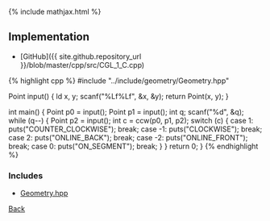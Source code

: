 {% include mathjax.html %}



## Implementation

- [GitHub]({{ site.github.repository_url }}/blob/master/cpp/src/CGL_1_C.cpp)

{% highlight cpp %}
#include "../include/geometry/Geometry.hpp"

Point input() {
  ld x, y;
  scanf("%Lf%Lf", &x, &y);
  return Point(x, y);
}

int main() {
  Point p0 = input();
  Point p1 = input();
  int q;
  scanf("%d", &q);
  while (q--) {
    Point p2 = input();
    int c = ccw(p0, p1, p2);
    switch (c) {
    case 1:
      puts("COUNTER_CLOCKWISE");
      break;
    case -1:
      puts("CLOCKWISE");
      break;
    case 2:
      puts("ONLINE_BACK");
      break;
    case -2:
      puts("ONLINE_FRONT");
      break;
    case 0:
      puts("ON_SEGMENT");
      break;
    }
  }
  return 0;
}
{% endhighlight %}

### Includes

- [Geometry.hpp](../include/geometry/Geometry)

[Back](..)
